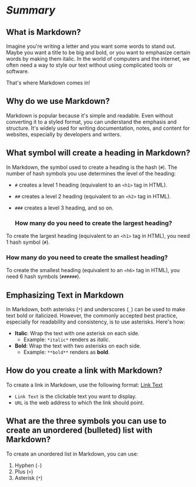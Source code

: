 # *Summary*

## What is Markdown?
Imagine you're writing a letter and you want some words to stand out. Maybe you want a title to be big and bold, or you want to emphasize certain words by making them italic. In the world of computers and the internet, we often need a way to style our text without using complicated tools or software.

That's where Markdown comes in!

## Why do we use Markdown?
Markdown is popular because it's simple and readable. Even without converting it to a styled format, you can understand the emphasis and structure. It's widely used for writing documentation, notes, and content for websites, especially by developers and writers.

## What symbol will create a heading in Markdown?
In Markdown, the symbol used to create a heading is the hash (`#`). The number of hash symbols you use determines the level of the heading:

- `#` creates a level 1 heading (equivalent to an `<h1>` tag in HTML).
* `##` creates a level 2 heading (equivalent to an `<h2>` tag in HTML).
+ `###` creates a level 3 heading, and so on.

   ### How many do you need to create the largest heading?
To create the largest heading (equivalent to an `<h1>` tag in HTML), you need 1 hash symbol (`#`).

  ### How many do you need to create the smallest heading?
To create the smallest heading (equivalent to an `<h6>` tag in HTML), you need 6 hash symbols (`######`).

## Emphasizing Text in Markdown
In Markdown, both asterisks (`*`) and underscores (`_`) can be used to make text bold or italicized. However, the commonly accepted best practice, especially for readability and consistency, is to use asterisks. Here's how:

- **Italic**: Wrap the text with one asterisk on each side.
  - Example: `*italic*` renders as *italic*.
- **Bold**: Wrap the text with two asterisks on each side.
  - Example: `**bold**` renders as **bold**.

## How do you create a link with Markdown?
To create a link in Markdown, use the following format:
  [Link Text](URL)

- `Link Text` is the clickable text you want to display.
- `URL` is the web address to which the link should point.

## What are the three symbols you can use to create an unordered (bulleted) list with Markdown?
To create an unordered list in Markdown, you can use:

1. Hyphen (`-`)
2. Plus (`+`)
3. Asterisk (`*`)


